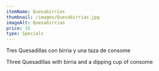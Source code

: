 ```yaml
---
itemName: Quesabirrias
thumbnail: /images/Quesabirrias.jpg
imageAlt: Quesabirrias
price: 15
type: Specials
---
```

Tres Quesadillas con birria y una taza de consome

Three Quesadillas with birria and a dipping cup of consome